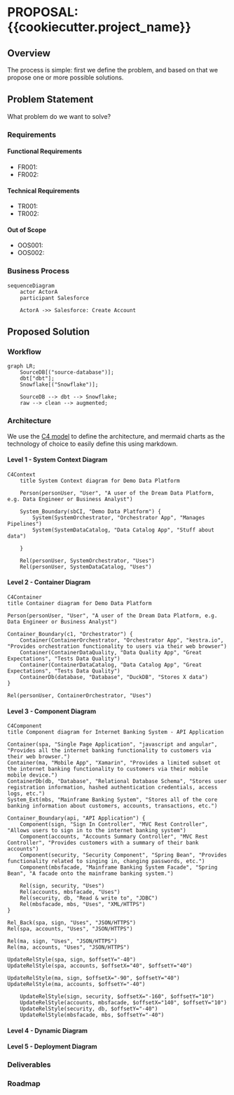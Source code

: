 # PROPOSAL: {{cookiecutter.project_name}}

## Overview

The process is simple: first we define the problem, and based on that we propose one or more possible solutions.

## Problem Statement

What problem do we want to solve?

### Requirements

#### Functional Requirements

- FR001:
- FR002:

#### Technical Requirements

- TR001:
- TR002:

#### Out of Scope

- OOS001:
- OOS002:

### Business Process

```mermaid
sequenceDiagram
	actor ActorA
	participant Salesforce

	ActorA ->> Salesforce: Create Account
```

## Proposed Solution

### Workflow

```mermaid
graph LR;
	SourceDB[("source-database")];
	dbt["dbt"];
	Snowflake[("Snowflake")];

	SourceDB --> dbt --> Snowflake;
	raw --> clean --> augmented;
```

### Architecture

We use the [C4 model](https://c4model.com/) to define the architecture, and mermaid charts as the technology of choice to easily define this using markdown.

#### Level 1 - System Context Diagram

```mermaid
C4Context
	title System Context diagram for Demo Data Platform

	Person(personUser, "User", "A user of the Dream Data Platform, e.g. Data Engineer or Business Analyst")

    System_Boundary(sbCI, "Demo Data Platform") {
		System(SystemOrchestrator, "Orchestrator App", "Manages Pipelines")
		System(SystemDataCatalog, "Data Catalog App", "Stuff about data")

	}

    Rel(personUser, SystemOrchestrator, "Uses")
    Rel(personUser, SystemDataCatalog, "Uses")

```

#### Level 2 - Container Diagram

```mermaid
C4Container
title Container diagram for Demo Data Platform

Person(personUser, "User", "A user of the Dream Data Platform, e.g. Data Engineer or Business Analyst")

Container_Boundary(c1, "Orchestrator") {
	Container(ContainerOrchestrator, "Orchestrator App", "kestra.io", "Provides orchestration functionality to users via their web browser")
	Container(ContainerDataQuality, "Data Quality App", "Great Expectations", "Tests Data Quality")
	Container(ContainerDataCatalog, "Data Catalog App", "Great Expectations", "Tests Data Quality")
	ContainerDb(database, "Database", "DuckDB", "Stores X data")
}

Rel(personUser, ContainerOrchestrator, "Uses")

```

#### Level 3 - Component Diagram

```mermaid
C4Component
title Component diagram for Internet Banking System - API Application

Container(spa, "Single Page Application", "javascript and angular", "Provides all the internet banking functionality to customers via their web browser.")
Container(ma, "Mobile App", "Xamarin", "Provides a limited subset ot the internet banking functionality to customers via their mobile mobile device.")
ContainerDb(db, "Database", "Relational Database Schema", "Stores user registration information, hashed authentication credentials, access logs, etc.")
System_Ext(mbs, "Mainframe Banking System", "Stores all of the core banking information about customers, accounts, transactions, etc.")

Container_Boundary(api, "API Application") {
	Component(sign, "Sign In Controller", "MVC Rest Controller", "Allows users to sign in to the internet banking system")
	Component(accounts, "Accounts Summary Controller", "MVC Rest Controller", "Provides customers with a summary of their bank accounts")
	Component(security, "Security Component", "Spring Bean", "Provides functionality related to singing in, changing passwords, etc.")
	Component(mbsfacade, "Mainframe Banking System Facade", "Spring Bean", "A facade onto the mainframe banking system.")

	Rel(sign, security, "Uses")
	Rel(accounts, mbsfacade, "Uses")
	Rel(security, db, "Read & write to", "JDBC")
	Rel(mbsfacade, mbs, "Uses", "XML/HTTPS")
}

Rel_Back(spa, sign, "Uses", "JSON/HTTPS")
Rel(spa, accounts, "Uses", "JSON/HTTPS")

Rel(ma, sign, "Uses", "JSON/HTTPS")
Rel(ma, accounts, "Uses", "JSON/HTTPS")

UpdateRelStyle(spa, sign, $offsetY="-40")
UpdateRelStyle(spa, accounts, $offsetX="40", $offsetY="40")

UpdateRelStyle(ma, sign, $offsetX="-90", $offsetY="40")
UpdateRelStyle(ma, accounts, $offsetY="-40")

	UpdateRelStyle(sign, security, $offsetX="-160", $offsetY="10")
	UpdateRelStyle(accounts, mbsfacade, $offsetX="140", $offsetY="10")
	UpdateRelStyle(security, db, $offsetY="-40")
	UpdateRelStyle(mbsfacade, mbs, $offsetY="-40")
```

#### Level 4 - Dynamic Diagram

#### Level 5 - Deployment Diagram

### Deliverables

### Roadmap
